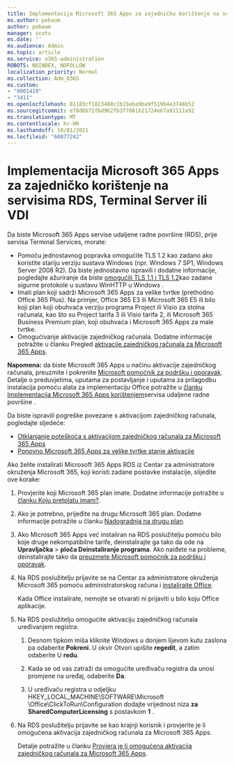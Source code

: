 ```yaml
---
title: Implementacija Microsoft 365 Apps za zajedničko korištenje na servisima RDS, Terminal Server ili VDI
ms.author: pebaum
author: pebaum
manager: scotv
ms.date: ''
ms.audience: Admin
ms.topic: article
ms.service: o365-administration
ROBOTS: NOINDEX, NOFOLLOW
localization_priority: Normal
ms.collection: Adm_O365
ms.custom:
- "9001419"
- "3411"
ms.openlocfilehash: 81183cf1823480c1b15eba9ba9f519b4e3746b52
ms.sourcegitcommit: ef8d6b71fbd962fb3f7081b21724e67a91111a92
ms.translationtype: MT
ms.contentlocale: hr-HR
ms.lasthandoff: 10/01/2021
ms.locfileid: "60077242"
---
```

# <a name="deploying-microsoft-365-apps-for-shared-use-on-rds-terminal-server-or-vdi"></a>Implementacija Microsoft 365 Apps za zajedničko korištenje na servisima RDS, Terminal Server ili VDI

Da biste Microsoft 365 Apps servise udaljene radne površine (RDS), prije servisa Terminal Services, morate:

- Pomoću jednostavnog popravka omogućite TLS 1.2 kao zadano ako koristite stariju verziju sustava Windows (npr. Windows 7 SP1, Windows Server 2008 R2). Da biste jednostavno ispravili i dodatne informacije, pogledajte ažuriranje da biste [omogućili TLS 1.1 i TLS 1.2](https://support.microsoft.com/en-us/topic/update-to-enable-tls-1-1-and-tls-1-2-as-default-secure-protocols-in-winhttp-in-windows-c4bd73d2-31d7-761e-0178-11268bb10392#bkmk_easy)kao zadane sigurne protokole u sustavu WinHTTP u Windows . 
- Imati plan koji sadrži Microsoft 365 Apps za velike tvrtke (prethodno Office 365 Plus). Na primjer, Office 365 E3 ili Microsoft 365 E5 ili bilo koji plan koji obuhvaća verziju programa Project ili Visio za stolna računala, kao što su Project tarifa 3 ili Visio tarifa 2, ili Microsoft 365 Business Premium plan, koji obuhvaća i Microsoft 365 Apps za male tvrtke.
- Omogućivanje aktivacije zajedničkog računala. Dodatne informacije potražite u članku Pregled [aktivacije zajedničkog računala za Microsoft 365 Apps](https://docs.microsoft.com/deployoffice/overview-shared-computer-activation).

**Napomena:** da biste Microsoft 365 Apps u načinu aktivacije zajedničkog računala, preuzmite i pokrenite [Microsoft pomoćnik za podršku i oporavak](https://aka.ms/SaRA_OfficeSCA_M365Portal). Detalje o preduvjetima, uputama za postavljanje i uputama za prilagodbu instalacija pomoću alata za implementaciju Office potražite u [članku Implementacija Microsoft 365 Apps korištenjem](https://docs.microsoft.com/deployoffice/deploy-microsoft-365-apps-remote-desktop-services)servisa udaljene radne površine .

Da biste ispravili pogreške povezane s aktivacijom zajedničkog računala, pogledajte sljedeće:

- [Otklanjanje poteškoća s aktivacijom zajedničkog računala za Microsoft 365 Apps](https://docs.microsoft.com/deployoffice/troubleshoot-shared-computer-activation)
- [Ponovno Microsoft 365 Apps za velike tvrtke stanje aktivacije](https://docs.microsoft.com/office/troubleshoot/activation/reset-office-365-proplus-activation-state)

Ako želite instalirati Microsoft 365 Apps RDS iz Centar za administratore okruženja Microsoft 365, koji koristi zadane postavke instalacije, slijedite ove korake:

1. Provjerite koji Microsoft 365 plan imate. Dodatne informacije potražite u [članku Koju pretplatu imam?](https://docs.microsoft.com/microsoft-365/admin/admin-overview/what-subscription-do-i-have).

1. Ako je potrebno, prijeđite na drugu Microsoft 365 plan. Dodatne informacije potražite u članku [Nadogradnja na drugu plan](https://docs.microsoft.com/microsoft-365/commerce/subscriptions/upgrade-to-different-plan).

1. Ako Microsoft 365 Apps već instaliran na RDS poslužitelju pomoću bilo koje druge nekompatibilne tarife, deinstalirajte ga tako da ode na **Upravljačka**  >  **ploča Deinstaliranje programa**. Ako naiđete na probleme, deinstalirajte tako da [preuzmete Microsoft pomoćnik za podršku i oporavak](https://aka.ms/SARA-OfficeUninstall-Alchemy).

1. Na RDS poslužitelju prijavite se na Centar za administratore okruženja Microsoft 365 pomoću administratorskog računa i [instalirajte Office](https://portal.office.com/OLS/MySoftware.aspx).

   Kada Office instalirate, nemojte se otvarati ni prijaviti u bilo koju Office aplikacije.

1. Na RDS poslužitelju omogućite aktivaciju zajedničkog računala uređivanjem registra:

   1. Desnom tipkom miša kliknite Windows u donjem lijevom kutu zaslona pa odaberite **Pokreni**. U okvir Otvori upišite **regedit**, a zatim odaberite U **redu**.

   1. Kada se od vas zatraži da omogućite uređivaču registra da unosi promjene na uređaj, odaberite **Da**.

   1. U uređivaču registra u odjeljku HKEY_LOCAL_MACHINE\SOFTWARE\Microsoft \Office\ClickToRun\Configuration dodajte vrijednost niza **za SharedComputerLicensing** s postavkom **1** .

1. Na RDS poslužitelju prijavite se kao krajnji korisnik i provjerite je li omogućena aktivacija zajedničkog računala za Microsoft 365 Apps. 

   Detalje potražite u članku [Provjera je li omogućena aktivacija zajedničkog računala za Microsoft 365 Apps](https://docs.microsoft.com/deployoffice/troubleshoot-shared-computer-activation#verify-that-shared-computer-activation-is-enabled-for-microsoft-365-apps).